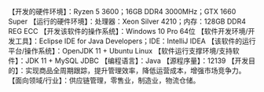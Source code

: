 【开发的硬件环境】：Ryzen 5 3600；16GB DDR4 3000MHz；GTX 1660 Super
【运行的硬件环境】：处理器：Xeon Silver 4210；内存：128GB DDR4 REG ECC
【开发该软件的操作系统】：Windows 10 Pro 64位
【软件开发环境/开发工具】：Eclipse IDE for Java Developers；IDE：IntelliJ IDEA
【该软件的运行平台/操作系统】：OpenJDK 11 + Ubuntu Linux
【软件运行支撑环境/支持软件】：JDK 11 + MySQL JDBC
【编程语言】：Java
【源程序量】：12139
【开发目的】：实现商品全周期跟踪，提升管理效率，降低运营成本，增强市场竞争力。
【面向领域/行业】：供应链管理，零售业，制造业，物流仓储。
